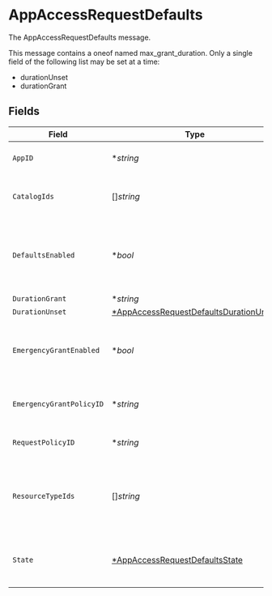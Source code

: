 # AppAccessRequestDefaults

The AppAccessRequestDefaults message.

This message contains a oneof named max_grant_duration. Only a single field of the following list may be set at a time:
  - durationUnset
  - durationGrant



## Fields

| Field                                                                                                  | Type                                                                                                   | Required                                                                                               | Description                                                                                            |
| ------------------------------------------------------------------------------------------------------ | ------------------------------------------------------------------------------------------------------ | ------------------------------------------------------------------------------------------------------ | ------------------------------------------------------------------------------------------------------ |
| `AppID`                                                                                                | **string*                                                                                              | :heavy_minus_sign:                                                                                     | The app id for the app access request rule                                                             |
| `CatalogIds`                                                                                           | []*string*                                                                                             | :heavy_minus_sign:                                                                                     | The request catalog ids for the app access request rule.                                               |
| `DefaultsEnabled`                                                                                      | **bool*                                                                                                | :heavy_minus_sign:                                                                                     | If true the app level request configuration will be applied to specified resource types.               |
| `DurationGrant`                                                                                        | **string*                                                                                              | :heavy_minus_sign:                                                                                     | N/A                                                                                                    |
| `DurationUnset`                                                                                        | [*AppAccessRequestDefaultsDurationUnset](../../models/shared/appaccessrequestdefaultsdurationunset.md) | :heavy_minus_sign:                                                                                     | N/A                                                                                                    |
| `EmergencyGrantEnabled`                                                                                | **bool*                                                                                                | :heavy_minus_sign:                                                                                     | If emergency grants are enabled for this app access request rule.                                      |
| `EmergencyGrantPolicyID`                                                                               | **string*                                                                                              | :heavy_minus_sign:                                                                                     | The policy id for the emergency grant policy.                                                          |
| `RequestPolicyID`                                                                                      | **string*                                                                                              | :heavy_minus_sign:                                                                                     | The requestPolicyId field.                                                                             |
| `ResourceTypeIds`                                                                                      | []*string*                                                                                             | :heavy_minus_sign:                                                                                     | The app resource type ids for which the app access request defaults are applied.                       |
| `State`                                                                                                | [*AppAccessRequestDefaultsState](../../models/shared/appaccessrequestdefaultsstate.md)                 | :heavy_minus_sign:                                                                                     | The last applied state of the app access request defaults.                                             |